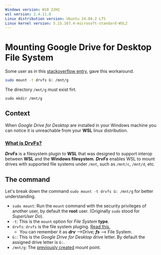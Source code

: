 ```yaml
---
Windows version: W10 22H2
wsl version: 2.4.11.0
Linux distribution version: Ubuntu 24.04.2 LTS
Linux kernel version: 5.15.167.4-microsoft-standard-WSL2
---
```


# Mounting Google Drive for Desktop File System

Some user as in this [stackoverflow entry](https://stackoverflow.com/questions/69207755/google-drive-virtual-drive-mount-in-wsl2), gave this workaround.

```bash
sudo mount -t drvfs G: /mnt/g
```

<a name="Create_mount_point"></a>
The directory `/mnt/g` must exist firt.

`sudo mkdir /mnt/g`

## Context
When _Google Drive for Desktop_ are installed in your Windows machine you can notice it is  unreachable from your **WSL** linux distribution.

### [What is DrvFs?](https://devblogs.microsoft.com/commandline/chmod-chown-wsl-improvements/#what-is-drvfs)

***DrvFs*** is a filesystem plugin to **WSL** that was designed to support interop between **WSL** and the **Windows filesystem**. ***DrvFs*** enables WSL to mount drives with supported file systems under `/mnt`, such as `/mnt/c`, `/mnt/d`, etc.

## The command

Let's break down the command `sudo mount -t drvfs G: /mnt/g` for better understanding.

- `sudo mount`: Run the `mount` command with the security privileges of another user, by default the **root** user. (Originally `sudo` stood for _SuperUser Do_).
- `-t`: This is the `mount` option for _File System_ **type**.
- `drvfs`: `drvfs` is the file system pluging. [Read this.](https://github.com/miguinge/wsl_trifles/new/main#what-is-drvfs)
  - You can remember it as ***drv*** -->Drive; ***fs*** --> File System.
- `G:`: This is the _Google Drive for Desktop_ drive letter. By default the assigned drive letter is `G:`.
- `/mnt/g`: The [previously created](#Create_mount_point) mount point.
